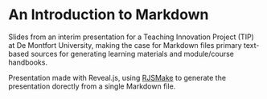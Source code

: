 # An Introduction to Markdown

Slides from an interim presentation for a Teaching Innovation Project (TIP) at De Montfort University, making the case for Markdown files primary text-based sources for generating learning materials and module/course handbooks.

Presentation made with Reveal.js, using [RJSMake](https://github.com/eosrei/rjsmake) to generate the presentation dorectly from a single Markdown file.